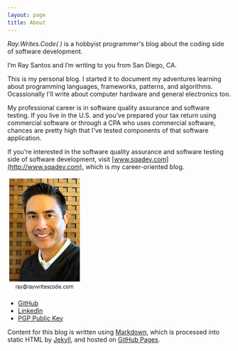 ```yaml
---
layout: page
title: About
---
```


*Ray.Writes.Code( )* is a hobbyist programmer's blog about the coding side of software development.

I’m Ray Santos and I’m writing to you from San Diego, CA.

This is my personal blog. I started it to document my adventures learning about programming languages, frameworks, patterns, and algorithms. Ocassionally I'll write about computer hardware and general electronics too.

My professional career is in software quality assurance and software testing. If you live in the U.S. and you’ve prepared your tax return using commercial software or through a CPA who uses commercial software, chances are pretty high that I’ve tested components of that software application.

If you're interested in the software quality assurance and software testing side of software development, visit [www.sqadev.com](http://www.sqadev.com), which is my career-oriented blog. 

![raywritescode](/images/aboutPhoto.png)

* [GitHub](https://github.com/raywritescode)
* [LinkedIn](http://www.linkedin.com/in/raywritescode)
* [PGP Public Key](http://pgp.mit.edu/pks/lookup?op=get&search=0x5566F6D025842818)

Content for this blog is written using [Markdown](http://en.wikipedia.org/wiki/Markdown), which is processed into static HTML by [Jekyll](http://jekyllrb.com/), and hosted on [GitHub Pages](https://pages.github.com/).
